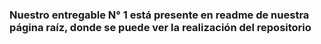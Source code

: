 ### Nuestro entregable N° 1 está presente en readme de nuestra página raíz, donde se puede ver la realización del repositorio